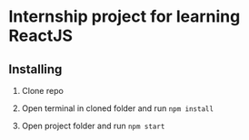 # Internship project for learning ReactJS

## Installing
1. Clone repo

2. Open terminal in cloned folder and run `npm install`

3. Open project folder and run `npm start`
